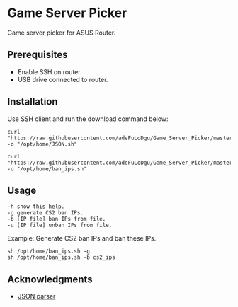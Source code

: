 # Game Server Picker 
Game server picker for ASUS Router.

## Prerequisites
* Enable SSH on router.
* USB drive connected to router.

## Installation
Use SSH client and run the download command below:

    curl "https://raw.githubusercontent.com/adeFuLoDgu/Game_Server_Picker/master/JSON.sh" -o "/opt/home/JSON.sh"

    curl "https://raw.githubusercontent.com/adeFuLoDgu/Game_Server_Picker/master/ban_ips.sh" -o "/opt/home/ban_ips.sh"

## Usage
```
-h show this help.
-g generate CS2 ban IPs.
-b [IP file] ban IPs from file.
-u [IP file] unban IPs from file.
```
Example:
Generate CS2 ban IPs and ban these IPs.
```
sh /opt/home/ban_ips.sh -g
sh /opt/home/ban_ips.sh -b cs2_ips
```

## Acknowledgments
* [JSON parser](https://github.com/dominictarr/JSON.sh)
